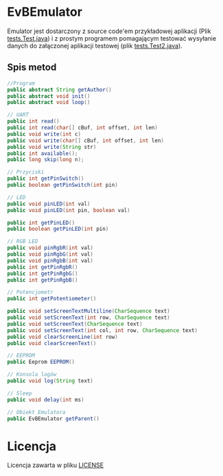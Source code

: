 # EvBEmulator
Emulator jest dostarczony z source code'em przykładowej aplikacji (Plik [tests.Test.java](src/Test.java)) 
i z prostym programem pomagającym testować wysyłanie danych do załączonej aplikacji
testowej (plik [tests.Test2.java](src/Test2.java)).

## Spis metod
```java
//Program
public abstract String getAuthor()
public abstract void init()
public abstract void loop()

// UART
public int read()
public int read(char[] cBuf, int offset, int len)
public void write(int c)
public void write(char[] cBuf, int offset, int len)
public void write(String str)
public int available();
public long skip(long n);

// Przyciski
public int getPinSwitch()
public boolean getPinSwitch(int pin)

// LED
public void pinLED(int val)
public void pinLED(int pin, boolean val)

public int getPinLED()
public boolean getPinLED(int pin)

// RGB LED
public void pinRgbR(int val)
public void pinRgbG(int val)
public void pinRgbB(int val)
public int getPinRgbR()
public int getPinRgbG()
public int getPinRgbB()

// Potencjometr
public int getPotentiometer()

public void setScreenTextMultiline(CharSequence text)
public void setScreenText(int row, CharSequence text)
public void setScreenText(CharSequence text)
public void setScreenText(int col, int row, CharSequence text)
public void clearScreenLine(int row)
public void clearScreenText()

// EEPROM
public Eeprom EEPROM()

// Konsola logów
public void log(String text)

// Sleep 
public void delay(int ms)

// Obiekt Emulatora
public EvBEmulator getParent()
```


# Licencja
Licencja zawarta w pliku [LICENSE](LICENSE)
